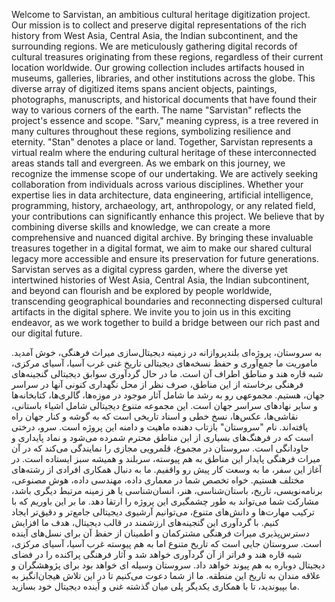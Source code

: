 Welcome to Sarvistan, an ambitious cultural heritage digitization project. 
Our mission is to collect and preserve digital representations of the rich history from West Asia, Central Asia, the Indian subcontinent, and the surrounding regions. We are meticulously gathering digital records of cultural treasures originating from these regions, 
regardless of their current location worldwide. Our growing collection includes artifacts housed in museums, galleries, libraries, and other institutions across the globe. This diverse array of digitized items spans ancient objects, paintings, photographs, manuscripts, 
and historical documents that have found their way to various corners of the earth.
The name "Sarvistan" reflects the project's essence and scope. "Sarv," meaning cypress, is a tree revered in many cultures throughout these regions, symbolizing resilience and eternity. "Stan" denotes a place or land. Together, Sarvistan represents a virtual realm where 
the enduring cultural heritage of these interconnected areas stands tall and evergreen.
As we embark on this journey, we recognize the immense scope of our undertaking. We are actively seeking collaboration from individuals across various disciplines. Whether your expertise lies in data architecture, data engineering, artificial intelligence, 
programming, history, archaeology, art, anthropology, or any related field, your contributions can significantly enhance this project. We believe that by combining diverse skills and knowledge, we can create a more comprehensive and nuanced digital archive.
By bringing these invaluable treasures together in a digital format, we aim to make our shared cultural legacy more accessible and ensure its preservation for future generations. Sarvistan serves as a digital cypress garden, where the diverse yet intertwined histories 
of West Asia, Central Asia, the Indian subcontinent, and beyond can flourish and be explored by people worldwide, transcending geographical boundaries and reconnecting dispersed cultural artifacts in the digital sphere.
We invite you to join us in this exciting endeavor, as we work together to build a bridge between our rich past and our digital future.

به سروستان، پروژه‌ای بلندپروازانه در زمینه دیجیتال‌سازی میراث فرهنگی، خوش آمدید.
ماموریت ما جمع‌آوری و حفظ نسخه‌های دیجیتالی تاریخ غنی غرب آسیا، آسیای مرکزی، شبه قاره هند و مناطق اطراف آن است. ما در حال گردآوری سوابق دیجیتالی گنجینه‌های فرهنگی برخاسته از این مناطق، صرف نظر از محل نگهداری کنونی آنها در سراسر جهان، هستیم. مجموعهی رو به رشد ما شامل آثار موجود در موزه‌ها، گالری‌ها، کتابخانه‌ها و سایر نهادهای سراسر جهان است.
این مجموعه متنوع دیجیتالی شامل اشیاء باستانی، نقاشی‌ها، عکس‌ها، نسخ خطی و اسناد تاریخی است که به گوشه و کنار جهان راه یافته‌اند.
نام "سروستان" بازتاب دهنده ماهیت و دامنه این پروژه است. سرو، درختی است که در فرهنگ‌های بسیاری از این مناطق محترم شمرده می‌شود و نماد پایداری و جاودانگی است. سروستان در مجموع، قلمرویی مجازی را نمایندگی می‌کند که در آن میراث فرهنگی پایدار این مناطق به هم پیوسته، سربلند و همیشه سبز ایستاده است.
در آغاز این سفر، ما به وسعت کار پیش رو واقفیم. ما به دنبال همکاری افرادی از رشته‌های مختلف هستیم. خواه تخصص شما در معماری داده، مهندسی داده، هوش مصنوعی، برنامه‌نویسی، تاریخ، باستان‌شناسی، هنر، انسان‌شناسی یا هر زمینه مرتبط دیگری باشد، مشارکت شما می‌تواند به طور چشمگیری این پروژه را ارتقا دهد.
ما بر این باوریم که با ترکیب مهارت‌ها و دانش‌های متنوع، می‌توانیم آرشیوی دیجیتالی جامع‌تر و دقیق‌تر ایجاد کنیم. با گردآوری این گنجینه‌های ارزشمند در قالب دیجیتال، هدف ما افزایش دسترس‌پذیری میراث فرهنگی مشترکمان و اطمینان از حفظ آن برای نسل‌های آینده است. سروستان جایی است که تاریخ‌ متنوع اما به هم پیوسته غرب آسیا، آسیای مرکزی، شبه قاره هند و فراتر از آن گردآوری خواهد شد و
آثار فرهنگی پراکنده را در فضای دیجیتال دوباره به هم پیوند خواهد داد. سروستان وسیله ای خواهد بود برای پژوهشگران و علاقه مندان به تاریخ این منطقه. ما از شما دعوت می‌کنیم تا در این تلاش هیجان‌انگیز به ما بپیوندید، تا با همکاری یکدیگر پلی میان گذشته غنی و آینده دیجیتال خود بسازید.
